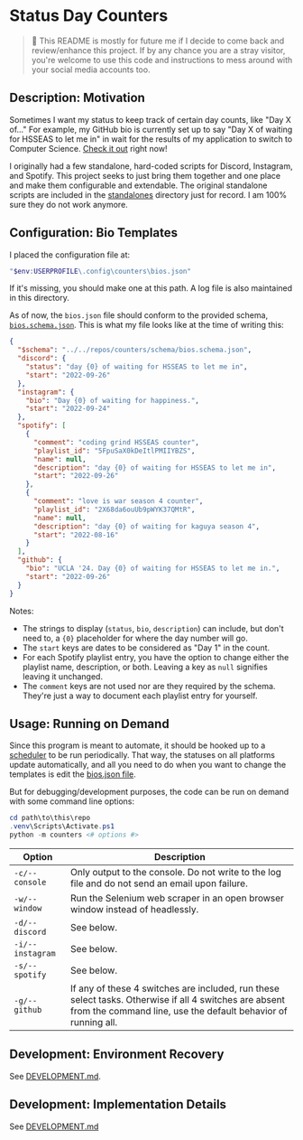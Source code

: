 # Status Day Counters

> :mega: This README is mostly for future me if I decide to come back and review/enhance this project. If by any chance you are a stray visitor, you're welcome to use this code and instructions to mess around with your social media accounts too.

## Description: Motivation

Sometimes I want my status to keep track of certain day counts, like "Day X of..." For example, my GitHub bio is currently set up to say "Day X of waiting for HSSEAS to let me in" in wait for the results of my application to switch to Computer Science. [Check it out](https://github.com/vinlin24) right now!

I originally had a few standalone, hard-coded scripts for Discord, Instagram, and Spotify. This project seeks to just bring them together and one place and make them configurable and extendable. The original standalone scripts are included in the [standalones](standalones/) directory just for record. I am 100% sure they do not work anymore.

## Configuration: Bio Templates

I placed the configuration file at:
```powershell
"$env:USERPROFILE\.config\counters\bios.json"
```
If it's missing, you should make one at this path. A log file is also maintained in this directory.

As of now, the `bios.json` file should conform to the provided schema, [`bios.schema.json`](schema/bios.schema.json). This is what my file looks like at the time of writing this:

```json
{
  "$schema": "../../repos/counters/schema/bios.schema.json",
  "discord": {
    "status": "day {0} of waiting for HSSEAS to let me in",
    "start": "2022-09-26"
  },
  "instagram": {
    "bio": "Day {0} of waiting for happiness.",
    "start": "2022-09-24"
  },
  "spotify": [
    {
      "comment": "coding grind HSSEAS counter",
      "playlist_id": "5FpuSaX0kDeItlPMIIYBZS",
      "name": null,
      "description": "day {0} of waiting for HSSEAS to let me in",
      "start": "2022-09-26"
    },
    {
      "comment": "love is war season 4 counter",
      "playlist_id": "2X68da6ouUb9pWYK37QMtR",
      "name": null,
      "description": "day {0} of waiting for kaguya season 4",
      "start": "2022-08-16"
    }
  ],
  "github": {
    "bio": "UCLA '24. Day {0} of waiting for HSSEAS to let me in.",
    "start": "2022-09-26"
  }
}
```

Notes:

- The strings to display (`status`, `bio`, `description`) can include, but don't need to, a `{0}` placeholder for where the day number will go.
- The `start` keys are dates to be considered as "Day 1" in the count.
- For each Spotify playlist entry, you have the option to change either the playlist name, description, or both. Leaving a key as `null` signifies leaving it unchanged.
- The `comment` keys are not used nor are they required by the schema. They're just a way to document each playlist entry for yourself.

## Usage: Running on Demand

Since this program is meant to automate, it should be hooked up to a [scheduler](docs/SETUP.md) to be run periodically. That way, the statuses on all platforms update automatically, and all you need to do when you want to change the templates is edit the [bios.json file](#configuration).

But for debugging/development purposes, the code can be run on demand with some command line options:

```powershell
cd path\to\this\repo
.venv\Scripts\Activate.ps1
python -m counters <# options #>
```

| Option           | Description                                                                                                                                                             |
| ---------------- | ----------------------------------------------------------------------------------------------------------------------------------------------------------------------- |
| `-c/--console`   | Only output to the console. Do not write to the log file and do not send an email upon failure.                                                                         |
| `-w/--window`    | Run the Selenium web scraper in an open browser window instead of headlessly.                                                                                           |
| `-d/--discord`   | See below.                                                                                                                                                              |
| `-i/--instagram` | See below.                                                                                                                                                              |
| `-s/--spotify`   | See below.                                                                                                                                                              |
| `-g/--github`    | If any of these 4 switches are included, run these select tasks. Otherwise if all 4 switches are absent from the command line, use the default behavior of running all. |

## Development: Environment Recovery

See [DEVELOPMENT.md](docs/DEVELOPMENT.md#environment-recovery).

## Development: Implementation Details

See [DEVELOPMENT.md](docs/DEVELOPMENT.md#development-details)
